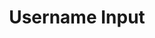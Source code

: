 ---
title: Username Input
category: Application
paid: false
isActive: true
ltr: {"react":{"jsxTail":[{"code":"export default () => {\n    return (\n        <div className=\"max-w-md px-4 mx-auto mt-12\">\n            <label for=\"username\" className=\"block py-2 text-gray-500\">\n                Username\n            </label>\n            <div className=\"flex items-center text-gray-400 border rounded-md\">\n                <div className=\"px-3 py-2.5 rounded-l-md bg-gray-50 border-r\">\n                    @\n                </div>\n                <input \n                    type=\"text\"\n                    placeholder=\"Sidi Dev\"\n                    id=\"username\"\n                    className=\"w-full p-2.5 ml-2 bg-transparent outline-none\"\n                />\n            </div>\n        </div>\n    )\n}\n","label":"App.jsx"}],"jsxCss":[{"code":"export default () => {\n    return (\n        <div className=\"username-input\">\n            <label for=\"username\">\n                Username\n            </label>\n            <div className=\"input-container\">\n                <div className=\"symbol\">\n                    @\n                </div>\n                <input \n                    type=\"text\"\n                    placeholder=\"Sidi Dev\"\n                    id=\"username\"\n                    className=\"input\"\n                />\n            </div>\n        </div>\n    )\n}\n","label":"App.jsx"},{"code":".username-input {\n  max-width: 28rem;\n  padding: 0px 1rem 0px 1rem;\n  margin: 3rem auto 0px auto;\n}\n.username-input label {\n  display: block;\n  padding-top: 0.5rem;\n  padding-bottom: 0.5rem;\n  color: #6b7280;\n}\n.username-input .input-container {\n  display: flex;\n  align-items: center;\n  color: #9ca3af;\n  border: solid 1px #e5e7eb;\n  border-radius: 0.375rem;\n}\n.username-input .input-container .symbol {\n  padding: 0.625rem 0.75rem 0.625rem 0.75rem;\n  background-color: #f9fafb;\n  border-top-left-radius: 0.375rem;\n  border-bottom-left-radius: 0.375rem;\n  border-right: solid 1px #e5e7eb;\n}\n.username-input .input-container .input {\n  width: 100%;\n  padding: 0.625rem;\n  margin-left: 0.5rem;\n  background-color: transparent;\n  outline: none;\n}\n","label":"style.css"}]},"preview":"function App() {\n  return /*#__PURE__*/React.createElement(\"div\", {\n    className: \"max-w-md px-4 mx-auto mt-12\"\n  }, /*#__PURE__*/React.createElement(\"label\", {\n    for: \"username\",\n    className: \"block py-2 text-gray-500\"\n  }, \"Username\"), /*#__PURE__*/React.createElement(\"div\", {\n    className: \"flex items-center text-gray-400 border rounded-md\"\n  }, /*#__PURE__*/React.createElement(\"div\", {\n    className: \"px-3 py-2.5 rounded-l-md bg-gray-50 border-r\"\n  }, \"@\"), /*#__PURE__*/React.createElement(\"input\", {\n    type: \"text\",\n    placeholder: \"Sidi Dev\",\n    id: \"username\",\n    className: \"w-full p-2.5 ml-2 bg-transparent outline-none\"\n  })));\n}","vue":{"vueCss":[{"code":"<template>\n  <div class=\"username-input\">\n    <label for=\"username\">\n        Username\n    </label>\n    <div class=\"input-container\">\n        <div class=\"symbol\">\n            @\n        </div>\n        <input \n            type=\"text\"\n            placeholder=\"Sidi Dev\"\n            id=\"username\"\n            class=\"input\"\n        />\n    </div>\n  </div>\n</template>","label":"App.vue"},{"code":"  .username-input {\n    max-width: 28rem;\n    padding: 0px 1rem 0px 1rem;\n    margin: 3rem auto 0px auto;\n  }\n  .username-input label {\n    display: block;\n    padding-top: 0.5rem;\n    padding-bottom: 0.5rem;\n    color: #6b7280;\n  }\n  .username-input .input-container {\n    display: flex;\n    align-items: center;\n    color: #9ca3af;\n    border: solid 1px #e5e7eb;\n    border-radius: 0.375rem;\n  }\n  .username-input .input-container .symbol {\n    padding: 0.625rem 0.75rem 0.625rem 0.75rem;\n    background-color: #f9fafb;\n    border-top-left-radius: 0.375rem;\n    border-bottom-left-radius: 0.375rem;\n    border-right: solid 1px #e5e7eb;\n  }\n  .username-input .input-container .input {\n    width: 100%;\n    padding: 0.625rem;\n    margin-left: 0.5rem;\n    background-color: transparent;\n    outline: none;\n  }","label":"style.css"}],"vueTail":[{"code":"<template>\n  <div class=\"max-w-md px-4 mx-auto mt-12\">\n    <label for=\"username\" class=\"block py-2 text-gray-500\">\n        Username\n    </label>\n    <div class=\"flex items-center text-gray-400 border rounded-md\">\n        <div class=\"px-3 py-2.5 rounded-l-md bg-gray-50 border-r\">\n            @\n        </div>\n        <input \n            type=\"text\"\n            placeholder=\"Sidi Dev\"\n            id=\"username\"\n            class=\"w-full p-2.5 ml-2 bg-transparent outline-none\"\n        />\n    </div>\n  </div>\n</template>","label":"App.vue"}]}}
rtl: {"react":{"jsxTail":[{"code":"export default () => {\n    return (\n        <div className=\"max-w-md px-4 mx-auto mt-12\">\n            <label for=\"username\" className=\"block py-2 text-gray-500\">\n                اسم المستخدم\n            </label>\n            <div className=\"flex items-center text-gray-400 border rounded-md\">\n                <div className=\"px-3 py-2.5 rounded-r-md bg-gray-50 border-l\">\n                    @\n                </div>\n                <input \n                    type=\"text\"\n                    placeholder=\"احمد محمد\"\n                    id=\"username\"\n                    className=\"w-full p-2.5 ml-2 bg-transparent outline-none\"\n                />\n            </div>\n        </div>\n    )\n}","label":"App.jsx"}],"jsxCss":[{"code":"export default () => {\n    return (\n        <div className=\"username-input\">\n            <label for=\"username\">\n                اسم المستخدم\n            </label>\n            <div className=\"input-container\">\n                <div className=\"symbol\">\n                    @\n                </div>\n                <input \n                    type=\"text\"\n                    placeholder=\"احمد محمد\"\n                    id=\"username\"\n                    className=\"input\"\n                />\n            </div>\n        </div>\n    )\n}","label":"App.jsx"},{"code":".username-input {\n  max-width: 28rem;\n  padding: 0px 1rem 0px 1rem;\n  margin: 3rem auto 0px auto;\n}\n.username-input label {\n  display: block;\n  padding-top: 0.5rem;\n  padding-bottom: 0.5rem;\n  color: #6b7280;\n}\n.username-input .input-container {\n  display: flex;\n  align-items: center;\n  color: #9ca3af;\n  border: solid 1px #e5e7eb;\n  border-radius: 0.375rem;\n}\n.username-input .input-container .symbol {\n  padding: 0.625rem 0.75rem 0.625rem 0.75rem;\n  background-color: #f9fafb;\n  border-top-right-radius: 0.375rem;\n  border-bottom-right-radius: 0.375rem;\n  border-left: solid 1px #e5e7eb;\n}\n.username-input .input-container .input {\n  width: 100%;\n  padding: 0.625rem;\n  margin-left: 0.5rem;\n  background-color: transparent;\n  outline: none;\n}","label":"style.css"}]},"preview":"function App() {\n  return /*#__PURE__*/React.createElement(\"div\", {\n    className: \"max-w-md px-4 mx-auto mt-12\"\n  }, /*#__PURE__*/React.createElement(\"label\", {\n    for: \"username\",\n    className: \"block py-2 text-gray-500\"\n  }, \"\\u0627\\u0633\\u0645 \\u0627\\u0644\\u0645\\u0633\\u062A\\u062E\\u062F\\u0645\"), /*#__PURE__*/React.createElement(\"div\", {\n    className: \"flex items-center text-gray-400 border rounded-md\"\n  }, /*#__PURE__*/React.createElement(\"div\", {\n    className: \"px-3 py-2.5 rounded-r-md bg-gray-50 border-l\"\n  }, \"@\"), /*#__PURE__*/React.createElement(\"input\", {\n    type: \"text\",\n    placeholder: \"\\u0627\\u062D\\u0645\\u062F \\u0645\\u062D\\u0645\\u062F\",\n    id: \"username\",\n    className: \"w-full p-2.5 ml-2 bg-transparent outline-none\"\n  })));\n}","vue":{"vueCss":[],"vueTail":[]}}
slug: /inputs
id: 107baa23-ef0f-4940-be2c-ff2bb089cf05
created_at: 4
---